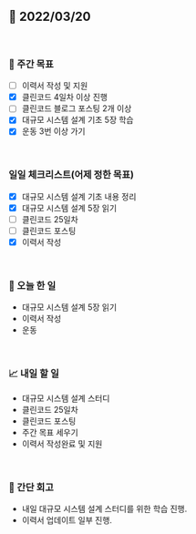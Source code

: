 ## 📅 2022/03/20

<br/>

### 🏹 주간 목표

- [ ] 이력서 작성 및 지원
- [x] 클린코드 4일차 이상 진행
- [ ] 클린코드 블로그 포스팅 2개 이상
- [x] 대규모 시스템 설계 기초 5장 학습
- [x] 운동 3번 이상 가기

<br/>

### 일일 체크리스트(어제 정한 목표)

- [x] 대규모 시스템 설계 기초 내용 정리
- [x] 대규모 시스템 설계 5장 읽기
- [ ] 클린코드 25일차
- [ ] 클린코드 포스팅
- [x] 이력서 작성

<br/>

### 💯 오늘 한 일

- 대규모 시스템 설계 5장 읽기
- 이력서 작성
- 운동

<br/>

### 📈 내일 할 일

- 대규모 시스템 설계 스터디
- 클린코드 25일차
- 클린코드 포스팅
- 주간 목표 세우기
- 이력서 작성완료 및 지원

<br/>

### 🧐 간단 회고

- 내일 대규모 시스템 설계 스터디를 위한 학습 진행.
- 이력서 업데이트 일부 진행.
